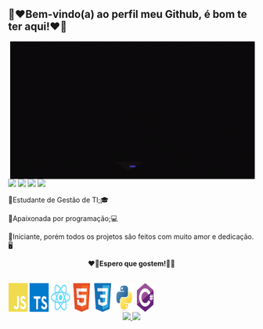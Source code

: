 ## 🍃❤️Bem-vindo(a) ao perfil meu Github, é bom te ter aqui!❤️🍃
<img src=banner.gif width="500px" align="right" />

<a href="https://www.linkedin.com/in/gisele-lais/"><img src="https://img.shields.io/badge/Linkedin-214CCE?style=for-the-badge&logo=linkedin&logoColor=white" /></a>
<a href="http://api.whatsapp.com/send?1=pt_BR&phone=5511912920798"><img src="https://img.shields.io/badge/WhatsApp-25D366?style=for-the-badge&logo=whatsapp&logoColor=white" /></a>
<a href="https://mailto:giselelais04@gmaail.com"><img src="https://img.shields.io/badge/Gmail-D14836?style=for-the-badge&logo=gmail&logoColor=white" /></a>
<a href="https://www.instagram.com/giselelais77"><img src="https://img.shields.io/badge/Instagram-E4405F?style=for-the-badge&logo=instagram&logoColor=white" /></a>

<div>
<p>📌Estudante de Gestão de TI;🎓</p>
<p>📌Apaixonada por programação;💻</p>
<p>📌Iniciante, porém todos os projetos são feitos com muito amor e dedicação.🖥</p>
<p align="center"><strong>❤🤍Espero que gostem!💜💙<strong><p>
</div>
  
<div style="display: inline_block"><br>
  <img align="center" alt="gih-Js" height="60" width="40" src="https://raw.githubusercontent.com/devicons/devicon/master/icons/javascript/javascript-plain.svg">
  <img align="center" alt="gih-Ts" height="60" width="40" src="https://raw.githubusercontent.com/devicons/devicon/master/icons/typescript/typescript-plain.svg">
  <img align="center" alt="gih-React" height="60" width="40" src="https://raw.githubusercontent.com/devicons/devicon/master/icons/react/react-original.svg">
  <img align="center" alt="gih-HTML" height="60" width="40" src="https://raw.githubusercontent.com/devicons/devicon/master/icons/html5/html5-original.svg">
  <img align="center" alt="gih-CSS" height="60" width="40" src="https://raw.githubusercontent.com/devicons/devicon/master/icons/css3/css3-original.svg">
  <img align="center" alt="gih-Python" height="60" width="40" src="https://raw.githubusercontent.com/devicons/devicon/master/icons/python/python-original.svg">
  <img align="center" alt="gih-Csharp" height="60" width="40" src="https://raw.githubusercontent.com/devicons/devicon/master/icons/csharp/csharp-original.svg">
</div> 
<div align="center">
  <a href="https://github.com/ei-Gih">
  <img height="150em" src="https://github-readme-stats.vercel.app/api?username=ei-Gih&show_icons=true&theme=dracula&include_all_commits=true&count_private=true"/>
  <img height="150em" src="https://github-readme-stats.vercel.app/api/top-langs/?username=ei-Gih&layout=compact&langs_count=6&theme=dracula"/>
</div>

